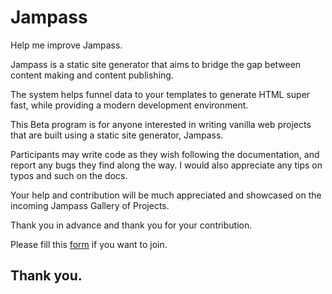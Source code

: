 # Jampass

Help me improve Jampass.

Jampass is a static site generator that aims to bridge the gap between content making and content publishing.

The system helps funnel data to your templates to generate HTML super fast, while providing a modern development environment.

This Beta program is for anyone interested in writing vanilla web projects that are built using a static site generator, Jampass.

Participants may write code as they wish following the documentation, and report any bugs they find along the way.
I would also appreciate any tips on typos and such on the docs.

Your help and contribution will be much appreciated and showcased on the incoming Jampass Gallery of Projects.

Thank you in advance and thank you for your contribution.

Please fill this [form](https://forms.gle/Jwv6yD4Jiwhd4Rrw5) if you want to join.

## Thank you.
